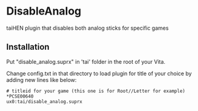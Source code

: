 # DisableAnalog
taiHEN plugin that disables both analog sticks for specific games

Installation
--------------------------------------------------------------------------------

Put "disable_analog.suprx" in 'tai' folder in the root of your Vita.

Change config.txt in that directory to load plugin for title of your choice by adding new lines like below:

```text
# titleid for your game (this one is for Root//Letter for example)
*PCSE00640
ux0:tai/disable_analog.suprx
```
